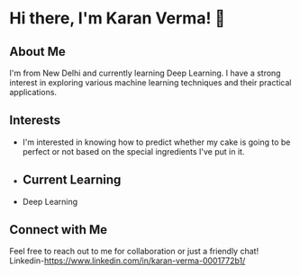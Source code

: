 # Hi there, I'm Karan Verma! 👋

## About Me
I'm from New Delhi and currently learning Deep Learning. I have a strong interest in exploring various machine learning techniques and their practical applications.
## Interests
- I'm interested in knowing how to predict whether my cake is going to be perfect or not based on the special ingredients I've put in it.
- ## Current Learning
- Deep Learning
## Connect with Me
Feel free to reach out to me for collaboration or just a friendly chat!
 Linkedin-https://www.linkedin.com/in/karan-verma-0001772b1/
